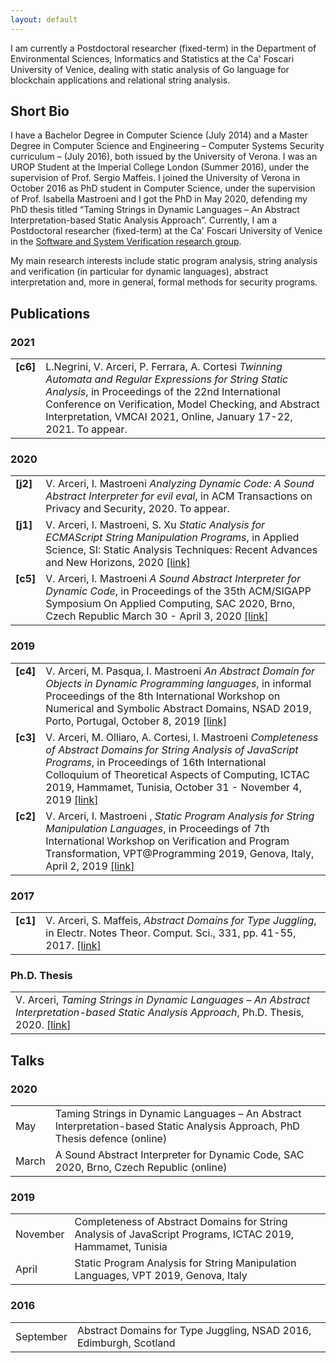 ```yaml
---
layout: default
---
```


I am currently a Postdoctoral researcher (fixed-term) in the Department of Environmental Sciences, Informatics and Statistics at the Ca' Foscari University of Venice, dealing with static analysis of Go language for blockchain applications and relational string analysis.

## <a name="cv"></a>Short Bio
I have a Bachelor Degree in Computer Science (July 2014) and a Master Degree in Computer Science and Engineering – Computer Systems Security curriculum – (July 2016), both issued by the University of Verona. I was an UROP Student at the Imperial College London (Summer 2016), under the supervision of Prof. Sergio Maffeis. I joined the University of Verona in October 2016 as PhD student in Computer Science, under the supervision of Prof. Isabella Mastroeni and I got the PhD in May 2020, defending my PhD thesis titled “Taming Strings in Dynamic Languages – An Abstract Interpretation-based Static Analysis Approach”. Currently, I am a Postdoctoral researcher (fixed-term) at the Ca' Foscari University of Venice in the <a href="https://ssv.dais.unive.it/">Software and System Verification research group</a>.

My main research interests include static program analysis, string analysis and verification (in particular for dynamic languages), abstract interpretation and, more in general, formal methods for security programs.


## <a name="publications"></a>Publications

### 2021
<table>
<tr>
   <td valign="top"><b>[c6]</b></td>
    <td>L.Negrini, V. Arceri, P. Ferrara, A. Cortesi <i>Twinning Automata and Regular Expressions for String Static Analysis</i>, in Proceedings of the 22nd International Conference on Verification, Model Checking, and Abstract Interpretation, VMCAI 2021, Online, January 17-22, 2021. To appear. </td>
  </tr>
</table>

### 2020

<table>
  <tr>
   <td valign="top"><b>[j2]</b></td>
    <td>V. Arceri, I. Mastroeni <i>Analyzing Dynamic Code: A Sound Abstract Interpreter for evil eval</i>, in ACM Transactions on Privacy and Security, 2020. To appear. </td>
  </tr>
	<tr>
    <td valign="top"><b>[j1]</b></td>
    <td>V. Arceri, I. Mastroeni, S. Xu <i>Static Analysis for ECMAScript String Manipulation Programs</i>, in Applied Science, SI: Static Analysis Techniques: Recent Advances and New Horizons, 2020 <a href="https://www.mdpi.com/2076-3417/10/10/3525">[link]</a></td>
  </tr>
 	<tr>
    <td valign="top"><b>[c5]</b></td>
    <td>V. Arceri, I. Mastroeni <i>A Sound Abstract Interpreter for Dynamic Code</i>, in Proceedings of the 35th ACM/SIGAPP Symposium On Applied Computing, SAC 2020, Brno, Czech Republic March 30 - April 3, 2020 <a href="https://dl.acm.org/doi/abs/10.1145/3341105.3373964">[link]</a></td>
  </tr>
</table>

### 2019

<table>
 	<tr>
    <td valign="top"><b>[c4]</b></td>
    <td>V. Arceri, M. Pasqua, I. Mastroeni <i>An Abstract Domain for Objects in Dynamic Programming languages</i>, in informal Proceedings of the 8th International Workshop on Numerical and Symbolic Abstract Domains, NSAD 2019, Porto, Portugal, October 8, 2019 <a href="https://link.springer.com/chapter/10.1007%2F978-3-030-54997-8_9">[link]</a></td>
  </tr>

  <tr>
    <td valign="top"><b>[c3]</b></td>
    <td>V. Arceri, M. Olliaro, A. Cortesi, I. Mastroeni <i>Completeness of Abstract Domains for String Analysis of JavaScript Programs</i>, in Proceedings of 16th International Colloquium of Theoretical Aspects of Computing, ICTAC 2019, Hammamet, Tunisia, October 31 - November 4, 2019 <a href="https://link.springer.com/chapter/10.1007%2F978-3-030-32505-3_15">[link]</a></td>
  </tr>

  <tr>
    <td valign="top"><b>[c2]</b></td>
    <td>V. Arceri, I. Mastroeni , <i>Static Program Analysis for String Manipulation Languages</i>, in Proceedings of 7th International Workshop on Verification and Program Transformation, VPT@Programming 2019, Genova, Italy, April 2, 2019 <a href="http://eptcs.web.cse.unsw.edu.au/paper.cgi?VPT2019.5.pdf">[link]</a></td>
  </tr>
</table>

### 2017

<table>
  <tr>
    <td valign="top"><b>[c1]</b></td>
    <td>V. Arceri, S. Maffeis, <i>Abstract Domains for Type Juggling</i>, in Electr. Notes Theor. Comput. Sci., 331, pp. 41-55, 2017. <a href="https://www.sciencedirect.com/science/article/pii/S1571066117300051">[link]</a></td>
  </tr>
</table>

### Ph.D. Thesis

<table>
  <tr>
    <td>V. Arceri, <i>Taming Strings in Dynamic Languages – An Abstract Interpretation-based Static Analysis Approach</i>, Ph.D. Thesis, 2020. <a href="http://hdl.handle.net/11562/1016351">[link]</a></td>
  </tr>
</table>

## <a name="talks"></a>Talks

### 2020

<table>
	<tr>
    <td>May</td>
    <td>Taming Strings in Dynamic Languages – An Abstract Interpretation-based Static Analysis Approach, PhD Thesis defence (online)</td>
  </tr>
  <tr>
    <td>March</td>
    <td>A Sound Abstract Interpreter for Dynamic Code, SAC 2020, Brno, Czech Republic (online)</td>
  </tr>
</table>

### 2019

<table>
  <tr>
    <td>November</td>
    <td>Completeness of Abstract Domains for String Analysis of JavaScript Programs, ICTAC 2019, Hammamet, Tunisia</td>
  </tr>
  <tr>
    <td>April</td>
    <td>Static Program Analysis for String Manipulation Languages, VPT 2019, Genova, Italy</td>
  </tr>
</table>

### 2016

<table>
  <tr>
    <td>September</td>
    <td>Abstract Domains for Type Juggling, NSAD 2016, Edimburgh, Scotland</td>
  </tr>
</table>